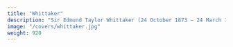 ```yaml
---
title: "Whittaker"
description: "Sir Edmund Taylor Whittaker (24 October 1873 – 24 March 1956)"
image: "/covers/whittaker.jpg"
weight: 920
---
```

